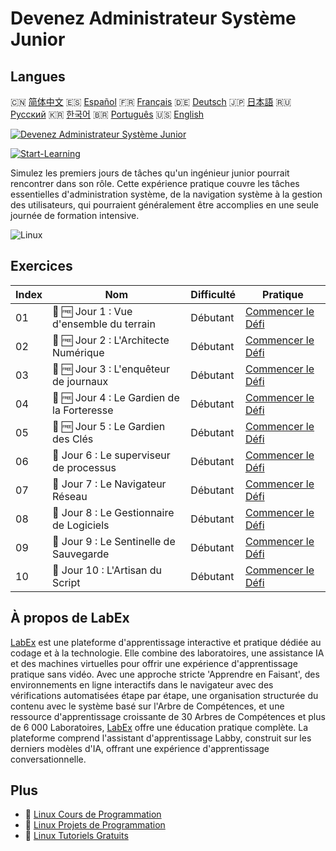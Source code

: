 # Devenez Administrateur Système Junior

## Langues

🇨🇳 [简体中文](README_zh.md) 🇪🇸 [Español](README_es.md) 🇫🇷 [Français](README_fr.md) 🇩🇪 [Deutsch](README_de.md) 🇯🇵 [日本語](README_ja.md) 🇷🇺 [Русский](README_ru.md) 🇰🇷 [한국어](README_ko.md) 🇧🇷 [Português](README_pt.md) 🇺🇸 [English](README.md) 

[![Devenez Administrateur Système Junior](https://cover-creator.labex.io/become-a-junior-system-administrator.png?lang=fr)](https://labex.io/fr/courses/become-a-junior-system-administrator)

[![Start-Learning](https://img.shields.io/badge/Start-Learning-whitesmoke?style=for-the-badge)](https://labex.io/fr/courses/become-a-junior-system-administrator)

Simulez les premiers jours de tâches qu'un ingénieur junior pourrait rencontrer dans son rôle. Cette expérience pratique couvre les tâches essentielles d'administration système, de la navigation système à la gestion des utilisateurs, qui pourraient généralement être accomplies en une seule journée de formation intensive.

![Linux](https://img.shields.io/badge/Linux-whitesmoke?style=for-the-badge&logo=linux)


## Exercices

|   Index | Nom                                        | Difficulté   | Pratique                                                                                                                                                       |
|---------|--------------------------------------------|--------------|----------------------------------------------------------------------------------------------------------------------------------------------------------------|
|      01 | 🎯 🆓 Jour 1 : Vue d'ensemble du terrain   | Débutant     | <a target='_blank' href='https://labex.io/fr/labs/linux-day-1-the-lay-of-the-land-596200?course=become-a-junior-system-administrator'>Commencer le Défi</a>    |
|      02 | 🎯 🆓 Jour 2 : L'Architecte Numérique      | Débutant     | <a target='_blank' href='https://labex.io/fr/labs/linux-day-2-the-digital-architect-596201?course=become-a-junior-system-administrator'>Commencer le Défi</a>  |
|      03 | 🎯 🆓 Jour 3 : L'enquêteur de journaux     | Débutant     | <a target='_blank' href='https://labex.io/fr/labs/linux-day-3-the-log-investigator-596202?course=become-a-junior-system-administrator'>Commencer le Défi</a>   |
|      04 | 🎯 🆓 Jour 4 : Le Gardien de la Forteresse | Débutant     | <a target='_blank' href='https://labex.io/fr/labs/linux-day-4-the-fortress-guardian-596203?course=become-a-junior-system-administrator'>Commencer le Défi</a>  |
|      05 | 🎯 🆓 Jour 5 : Le Gardien des Clés         | Débutant     | <a target='_blank' href='https://labex.io/fr/labs/linux-day-5-the-keeper-of-the-keys-596204?course=become-a-junior-system-administrator'>Commencer le Défi</a> |
|      06 | 🎯  Jour 6 : Le superviseur de processus   | Débutant     | <a target='_blank' href='https://labex.io/fr/labs/linux-day-6-the-process-overseer-596618?course=become-a-junior-system-administrator'>Commencer le Défi</a>   |
|      07 | 🎯  Jour 7 : Le Navigateur Réseau          | Débutant     | <a target='_blank' href='https://labex.io/fr/labs/linux-day-7-the-network-navigator-596619?course=become-a-junior-system-administrator'>Commencer le Défi</a>  |
|      08 | 🎯  Jour 8 : Le Gestionnaire de Logiciels  | Débutant     | <a target='_blank' href='https://labex.io/fr/labs/linux-day-8-the-software-steward-596620?course=become-a-junior-system-administrator'>Commencer le Défi</a>   |
|      09 | 🎯  Jour 9 : Le Sentinelle de Sauvegarde   | Débutant     | <a target='_blank' href='https://labex.io/fr/labs/linux-day-9-the-backup-sentinel-596621?course=become-a-junior-system-administrator'>Commencer le Défi</a>    |
|      10 | 🎯  Jour 10 : L'Artisan du Script          | Débutant     | <a target='_blank' href='https://labex.io/fr/labs/linux-day-10-the-script-artisan-596613?course=become-a-junior-system-administrator'>Commencer le Défi</a>    |

## À propos de LabEx

[LabEx](https://labex.io) est une plateforme d'apprentissage interactive et pratique dédiée au codage et à la technologie. Elle combine des laboratoires, une assistance IA et des machines virtuelles pour offrir une expérience d'apprentissage pratique sans vidéo. Avec une approche stricte 'Apprendre en Faisant', des environnements en ligne interactifs dans le navigateur avec des vérifications automatisées étape par étape, une organisation structurée du contenu avec le système basé sur l'Arbre de Compétences, et une ressource d'apprentissage croissante de 30 Arbres de Compétences et plus de 6 000 Laboratoires, [LabEx](https://labex.io) offre une éducation pratique complète. La plateforme comprend l'assistant d'apprentissage Labby, construit sur les derniers modèles d'IA, offrant une expérience d'apprentissage conversationnelle.

## Plus

- 🔗 [Linux Cours de Programmation](https://github.com/labex-labs/awesome-programming-courses)
- 🔗 [Linux Projets de Programmation](https://github.com/labex-labs/awesome-programming-projects)
- 🔗 [Linux Tutoriels Gratuits](https://github.com/labex-labs/linux-free-tutorials)

